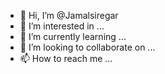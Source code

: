 - 👋 Hi, I’m @Jamalsiregar
- 👀 I’m interested in ...
- 🌱 I’m currently learning ...
- 💞️ I’m looking to collaborate on ...
- 📫 How to reach me ...

<!---
Jamalsiregar/Jamalsiregar is a ✨ special ✨ repository because its `README.md` (this file) appears on your GitHub profile.
You can click the Preview link to take a look at your changes.
--->
